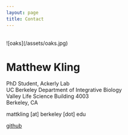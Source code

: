 ```yaml
---
layout: page
title: Contact
---
```

<br>
![oaks](/assets/oaks.jpg)

# Matthew Kling

PhD Student, Ackerly Lab <br>
UC Berkeley Department of Integrative Biology <br>
Valley Life Science Building 4003 <br>
Berkeley, CA

mattkling [at] berkeley [dot] edu

[github](https://github.com/matthewkling)



